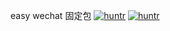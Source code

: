 easy wechat 固定包
[![huntr](https://cdn.huntr.dev/huntr_security_badge_mono.svg)](https://huntr.dev) 
[![huntr](https://cdn.huntr.dev/huntr_security_badge_mono.svg)](https://huntr.dev)
